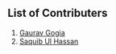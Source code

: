 ## List of Contributers
1. [Gaurav Gogia](https://github.com/DesmondANIMUS)
2. [Saquib Ul Hassan](https://github.com/IamSaquib)